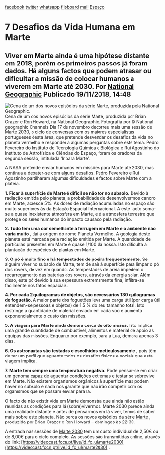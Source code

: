 [facebook](https://www.facebook.com/sharer/sharer.php?u=https%3A%2F%2Fwww.natgeo.pt%2Fespaco%2F2018%2F11%2F7-desafios-da-vida-humana-em-marte) [twitter](https://twitter.com/share?url=https%3A%2F%2Fwww.natgeo.pt%2Fespaco%2F2018%2F11%2F7-desafios-da-vida-humana-em-marte&via=natgeo&text=7%20Desafios%20da%20Vida%20Humana%20em%20Marte) [whatsapp](https://web.whatsapp.com/send?text=https%3A%2F%2Fwww.natgeo.pt%2Fespaco%2F2018%2F11%2F7-desafios-da-vida-humana-em-marte) [flipboard](https://share.flipboard.com/bookmarklet/popout?v=2&title=7%20Desafios%20da%20Vida%20Humana%20em%20Marte&url=https%3A%2F%2Fwww.natgeo.pt%2Fespaco%2F2018%2F11%2F7-desafios-da-vida-humana-em-marte) [mail](mailto:?subject=NatGeo&body=https%3A%2F%2Fwww.natgeo.pt%2Fespaco%2F2018%2F11%2F7-desafios-da-vida-humana-em-marte%20-%207%20Desafios%20da%20Vida%20Humana%20em%20Marte) [Espaço](https://www.natgeo.pt/espaco) 
# 7 Desafios da Vida Humana em Marte 
## Viver em Marte ainda é uma hipótese distante em 2018, porém os primeiros passos já foram dados. Há alguns factos que podem atrasar ou dificultar a missão de colocar humanos a viverem em Marte até 2030. Por [National Geographic](https://www.natgeo.pt/autor/national-geographic) Publicado 19/11/2018, 14:48 
![Cena de um dos novos episódios da série Marte, produzida pela National Geographic.](img/files_styles_image_00_public_worldsapart_ep_0_cgi_mars_0.jpg, "Cena de um dos novos episódios da série Marte, produzida pela National Geographic.")
Cena de um dos novos episódios da série Marte, produzida por Brian Grazer e Ron Howard, na National Geographic. Fotografia por © National geographic Channels Dia 17 de novembro decorreu mais uma sessão de Marte 2030, o ciclo de conversas com os maiores especialistas portugueses desta área, que pretende desvendar os desafios da vida no planeta vermelho e responder a algumas perguntas sobre este tema. Pedro Fevereiro do Instituto de Tecnologia Química e Biológica e Rui Agostinho do Instituto de Astrofísica e Ciências do Espaço, foram os oradores da segunda sessão, intitulada ‘Ir para Marte’. 

A NASA pretende enviar humanos em missões para Marte até 2030, mas continua a debater-se com alguns desafios. Pedro Fevereiro e Rui Agostinho partilharam algumas dificuldades e factos sobre Marte com a plateia. 

**1. Ficar à superfície de Marte é difícil se não for no subsolo.** Devido à radiação emitida pelo planeta, a probabilidade de desenvolvermos cancro em Marte, acresce 5%. As doses de radiação acumuladas no espaço são muito superiores às da Estação Espacial Internacional. A este facto soma-se a quase inexistente atmosfera em Marte, e é a atmosfera terrestre que protege os seres humanos do impacto causado pela radiação. 

**2. Tudo tem uma cor semelhante à ferrugem em Marte e o ambiente não varia muito** , daí a origem do nome Planeta Vermelho. A geologia deste planeta está marcada pela radiação emitida por Marte. A quantidade de partículas presentes em Marte é quase 1/100 da nossa. Isto dificulta a plantação de espécies de plantas em Marte. 

**3. O pó é muito fino e há tempestades de poeira frequentemente.** Se alguém viver no subsolo de Marte, tem de sair à superfície para limpar o pó dos rovers, de vez em quando. As tempestades de areia impedem o recarregamento das baterias dos rovers, através da energia solar. Além disso, este pó devido à sua espessura extremamente fina, infiltra-se facilmente nos fatos espaciais. 

**4. Por cada 2 quilogramas de objetos, são necessários 130 quilogramas de foguetão.** A maior parte dos foguetões leva uma carga útil (por carga útil entendem-se pessoas e objetos) de 1.5 % do seu tamanho total. Isto restringe a quantidade de material enviado em cada voo e aumenta exponencialmente o custo das missões. 

**5. A viagem para Marte ainda demora cerca de oito meses.** Isto implica uma grande quantidade de combustível, alimentos e material de apoio às equipas das missões. Enquanto por exemplo, para a Lua, demora apenas 3 dias. 

**6. Os astronautas são testados e escolhidos meticulosamente** , pois têm de ter um perfil que aguente todos os desafios físicos e sociais que esta viagem implica. 

**7. Marte tem sempre uma temperatura negativa.** Pode pensar-se em criar um genoma capaz de aguentar condições extremas e testar se sobrevive em Marte. Não existem organismos orgânicos à superfície mas podem haver no subsolo e nada nos garante que não irão competir com os organismos que se possam enviar para lá. 

O facto de não existir vida em Marte demonstra que ainda não estão reunidas as condições para lá (sobre)vivermos. Marte 2030 parece ainda uma realidade distante e antes de pensarmos em lá viver, temos de saber mais sobre este planeta. Não perca os novos episódios da série [Marte](https://www.natgeo.pt/espaco/2018/10/marte-regressa-com-desafios-entre-ciencia-e-industria) , produzida por Brian Grazer e Ron Howard – domingos às 22:30. 

A entrada nas sessões de [Marte 2030](https://www.ccb.pt/Default/pt/Programacao/LiteraturaEPensamento?a=1551) tem um custo individual de 2,50€ ou de 8,00€ para o ciclo completo. As sessões são transmitidas online, através do link: [https://videocast.fccn.pt/live/id_fc_ul/marte2030](https://videocast.fccn.pt/live/id_fc_ul/marte2030) . 


